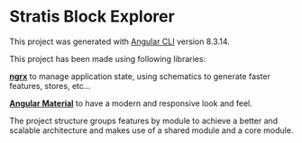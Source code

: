 # Stratis Block Explorer

This project was generated with [Angular CLI](https://github.com/angular/angular-cli) version 8.3.14.

This project has been made using following libraries:

[**ngrx**](https://ngrx.io/) to manage application state, using schematics to generate faster features, stores, etc...

[**Angular Material**](https://material.angular.io/) to have a modern and responsive look and feel.



The project structure groups features by module to achieve a better and scalable architecture and makes use of a shared module and a core module.